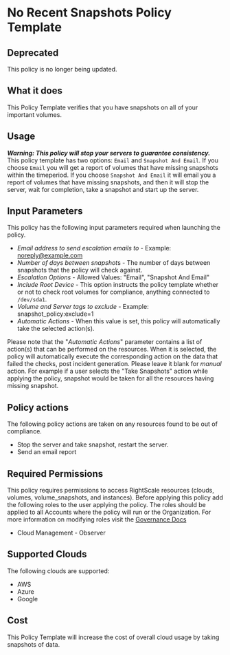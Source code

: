 # No Recent Snapshots Policy Template

## Deprecated

This policy is no longer being updated.

## What it does

This Policy Template verifies that you have snapshots on all of your important volumes.

## Usage

**_Warning: This policy will stop your servers to guarantee consistency._**
This policy template has two options: `Email` and `Snapshot And Email`. If you choose `Email` you will get a report of volumes that have missing snapshots within the timeperiod.
If you choose `Snapshot And Email` it will email you a report of volumes that have missing snapshots, and then it will stop the server, wait for completion, take a snapshot and
start up the server.

## Input Parameters

This policy has the following input parameters required when launching the policy.

- *Email address to send escalation emails to* - Example: noreply@example.com
- *Number of days between snapshot*s - The number of days between snapshots that the policy will check against.
- *Escalation Options* - Allowed Values: "Email", "Snapshot And Email"
- *Include Root Device* - This option instructs the policy template whether or not to check root volumes for compliance, anything connected to `/dev/sda1`.
- *Volume and Server tags to exclude* -  Example: snapshot_policy:exclude=1
- *Automatic Actions* - When this value is set, this policy will automatically take the selected action(s).

Please note that the "*Automatic Actions*" parameter contains a list of action(s) that can be performed on the resources. When it is selected, the policy will automatically execute the corresponding action on the data that failed the checks, post incident generation. Please leave it blank for *manual* action.
For example if a user selects the "Take Snapshots" action while applying the policy, snapshot would be taken for all the resources having missing snapshot.

## Policy actions

The following policy actions are taken on any resources found to be out of compliance.

- Stop the server and take snapshot, restart the server.
- Send an email report

## Required Permissions

This policy requires permissions to access RightScale resources (clouds, volumes, volume_snapshots, and instances).  Before applying this policy add the following roles to the user applying the policy.  The roles should be applied to all Accounts where the policy will run or the Organization. For more information on modifying roles visit the [Governance Docs](https://docs.rightscale.com/cm/ref/user_roles.html)

- Cloud Management - Observer

## Supported Clouds

The following clouds are supported:

- AWS
- Azure
- Google

## Cost

This Policy Template will increase the cost of overall cloud usage by taking snapshots of data.
